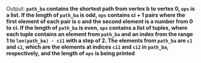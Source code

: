 Output: **`path_ba` contains the shortest path from vertex b to vertex 0, `ops` is a list. If the length of `path_ba` is odd, `ops` contains ci + 1 pairs where the first element of each pair is c and the second element is a number from 0 to ci. If the length of `path_ba` is even, `ops` contains a list of tuples, where each tuple contains an element from `path_ba` and an index from the range 1 to `len(path_ba) - ci1` with a step of 2. The elements from `path_ba` are `c1` and `c2`, which are the elements at indices `ci1` and `ci2` in `path_ba`, respectively, and the length of `ops` is being printed**